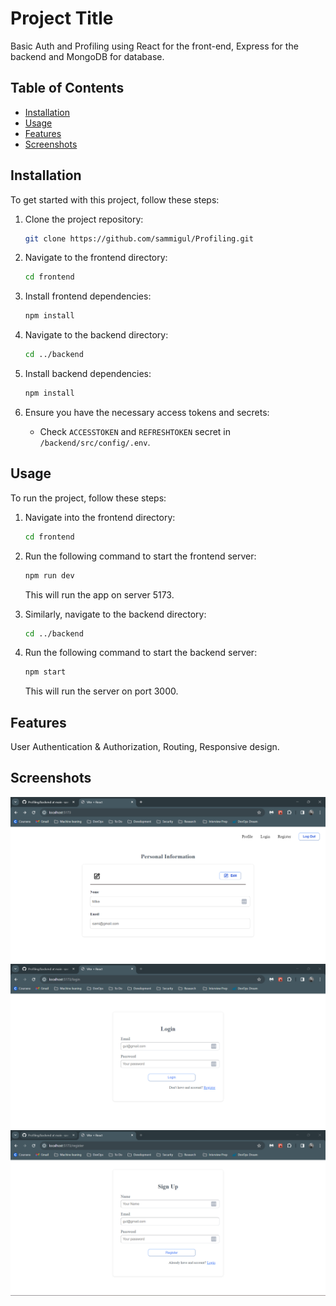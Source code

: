 # Project Title

Basic Auth and Profiling using React for the front-end, Express for the backend and MongoDB for database. 

## Table of Contents
- [Installation](#installation)
- [Usage](#usage)
- [Features](#features)
- [Screenshots](#screenshots)
  

## Installation


To get started with this project, follow these steps:

1. Clone the project repository:
    ```bash
    git clone https://github.com/sammigul/Profiling.git
    ```

2. Navigate to the frontend directory:
    ```bash
    cd frontend
    ```

3. Install frontend dependencies:
    ```bash
    npm install
    ```

4. Navigate to the backend directory:
    ```bash
    cd ../backend
    ```

5. Install backend dependencies:
    ```bash
    npm install
    ```

6. Ensure you have the necessary access tokens and secrets:
    - Check `ACCESSTOKEN` and `REFRESHTOKEN` secret in `/backend/src/config/.env`.


## Usage

To run the project, follow these steps:

1. Navigate into the frontend directory:
    ```bash
    cd frontend
    ```

2. Run the following command to start the frontend server:
    ```bash
    npm run dev
    ```

   This will run the app on server 5173.

3. Similarly, navigate to the backend directory:
    ```bash
    cd ../backend
    ```

4. Run the following command to start the backend server:
    ```bash
    npm start
    ```

   This will run the server on port 3000.

## Features

User Authentication & Authorization, Routing, Responsive design. 

## Screenshots
![Profile Screen](profile-screen.png)
![Login Screen](login.png)
![Register Screen](register.png)


